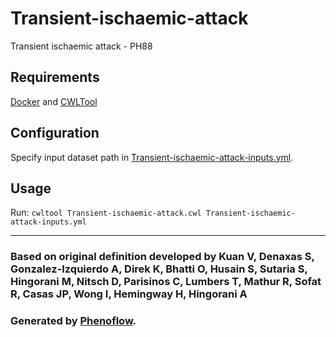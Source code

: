 # Transient-ischaemic-attack

Transient ischaemic attack - PH88

## Requirements

[Docker](https://docs.docker.com/install/) and [CWLTool](https://github.com/common-workflow-language/cwltool#install)

## Configuration

Specify input dataset path in [Transient-ischaemic-attack-inputs.yml](Transient-ischaemic-attack-inputs.yml).

## Usage

Run: `cwltool Transient-ischaemic-attack.cwl Transient-ischaemic-attack-inputs.yml`

***

### Based on original definition developed by Kuan V, Denaxas S, Gonzalez-Izquierdo A, Direk K, Bhatti O, Husain S, Sutaria S, Hingorani M, Nitsch D, Parisinos C, Lumbers T, Mathur R, Sofat R, Casas JP, Wong I, Hemingway H, Hingorani A
### Generated by [Phenoflow](https://kclhi.org/phenoflow).
